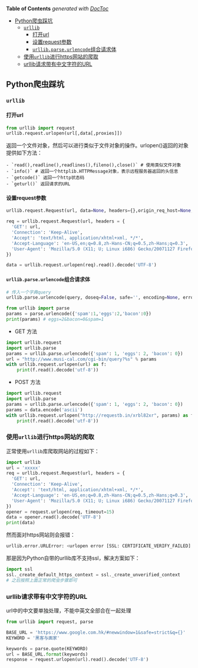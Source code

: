 <!-- START doctoc generated TOC please keep comment here to allow auto update -->
<!-- DON'T EDIT THIS SECTION, INSTEAD RE-RUN doctoc TO UPDATE -->
**Table of Contents**  *generated with [DocToc](https://github.com/thlorenz/doctoc)*

- [Python爬虫踩坑](#python%E7%88%AC%E8%99%AB%E8%B8%A9%E5%9D%91)
  - [`urllib`](#urllib)
    - [打开url](#%E6%89%93%E5%BC%80url)
    - [设置request参数](#%E8%AE%BE%E7%BD%AErequest%E5%8F%82%E6%95%B0)
    - [`urllib.parse.urlencode`组合请求体](#urllibparseurlencode%E7%BB%84%E5%90%88%E8%AF%B7%E6%B1%82%E4%BD%93)
  - [使用`urllib`进行https网站的爬取](#%E4%BD%BF%E7%94%A8urllib%E8%BF%9B%E8%A1%8Chttps%E7%BD%91%E7%AB%99%E7%9A%84%E7%88%AC%E5%8F%96)
  - [urllib请求带有中文字符的URL](#urllib%E8%AF%B7%E6%B1%82%E5%B8%A6%E6%9C%89%E4%B8%AD%E6%96%87%E5%AD%97%E7%AC%A6%E7%9A%84url)

<!-- END doctoc generated TOC please keep comment here to allow auto update -->

## Python爬虫踩坑

### `urllib`

#### 打开url

```python
from urllib import request
urllib.request.urlopen(url[,data[,proxies]])
```

返回一个文件对象，然后可以进行类似于文件对象的操作。urlopen()返回的对象提供如下方法：

	- `read(),readline(),readlines(),fileno(),close()` # 使用类似文件对象
	- `info()` # 返回一个httplib.HTTPMessage对象，表示远程服务器返回的头信息
	- `getcode()` 返回一个http状态码
	- `geturl()` 返回请求的URL

#### 设置request参数

```python
urllib.request.Request(url, data=None, headers={},origin_req_host=None, unverifiable=False, method=None)

req = urllib.request.Request(url, headers = {
  'GET': url,
  'Connection': 'Keep-Alive',
  'Accept': 'text/html, application/xhtml+xml, */*',
  'Accept-Language': 'en-US,en;q=0.8,zh-Hans-CN;q=0.5,zh-Hans;q=0.3',
  'User-Agent': 'Mozilla/5.0 (X11; U; Linux i686) Gecko/20071127 Firefox/2.0.0.11'
})

data = urllib.request.urlopen(req).read().decode('UTF-8')
```

#### `urllib.parse.urlencode`组合请求体

```python
# 传入一个字典query
urllib.parse.urlencode(query, doseq=False, safe='', encoding=None, errors=None)
```

```python
from urllib import parse
params = parse.urlencode({'spam':1,'eggs':2,'bacon':0})
print(params) # eggs=2&bacon=0&spam=1
```

- GET 方法

```python
import urllib.request
import urllib.parse
params = urllib.parse.urlencode({'spam': 1, 'eggs': 2, 'bacon': 0})
url = "http://www.musi-cal.com/cgi-bin/query?%s" % params
with urllib.request.urlopen(url) as f:
	print(f.read().decode('utf-8'))
```

- POST 方法

```python
import urllib.request
import urllib.parse
params = urllib.parse.urlencode({'spam': 1, 'eggs': 2, 'bacon': 0})
params = data.encode('ascii')
with urllib.request.urlopen("http://requestb.in/xrbl82xr", params) as f:
	print(f.read().decode('utf-8'))
```

### 使用`urllib`进行https网站的爬取

正常使用`urllib`库爬取网站的过程如下：

```python
import urllib
url = 'xxxxx'
req = urllib.request.Request(url, headers = {
  'GET': url,
  'Connection': 'Keep-Alive',
  'Accept': 'text/html, application/xhtml+xml, */*',
  'Accept-Language': 'en-US,en;q=0.8,zh-Hans-CN;q=0.5,zh-Hans;q=0.3',
  'User-Agent': 'Mozilla/5.0 (X11; U; Linux i686) Gecko/20071127 Firefox/2.0.0.11'
})
opener = request.urlopen(req, timeout=15)
data = opener.read().decode('UTF-8')
print(data)
```

然而面对https网站则会报错：

```python
urllib.error.URLError: <urlopen error [SSL: CERTIFICATE_VERIFY_FAILED] certificate verify failed (_ssl.c:646)>
```

那是因为Python自带的urllib库不支持ssl，解决方案如下：

```python
import ssl
ssl._create_default_https_context = ssl._create_unverified_context
# 之后按照上面正常的爬虫步骤即可
```

### urllib请求带有中文字符的URL

url中的中文要单独处理，不能中英文全部合在一起处理

```python
from urllib import request, parse

BASE_URL = 'https://www.google.com.hk/#newwindow=1&safe=strict&q={}'
KEYWORD = '黑客与画家'

keywords = parse.quote(KEYWORD)
url = BASE_URL.format(keywords)
response = request.urlopen(url).read().decode('UTF-8')
```